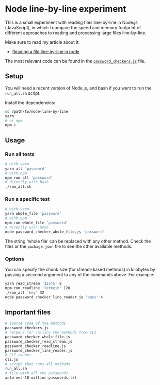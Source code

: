 # Node line-by-line experiment

This is a small experiment with reading files line-by-line in Node.js (JavaScript), in which I compare the speed and memory footprint of different approaches to reading and processing large files line-by-line.

Make sure to read my article about it:

- [Reading a file line-by-line in node](https://daniguardiola.me/blog/reading-a-file-line-by-line-in-node)

The most relevant code can be found in the [`password_checkers.js`](password_checkers.js) file.

## Setup

You will need a recent version of Node.js, and bash if you want to run the `run_all.sh` script.

Install the dependencies:

```bash
cd /path/to/node-line-by-line
yarn
# or npm
npm i
```

## Usage

### Run all tests

```bash
# with yarn
yarn all 'password'
# with npm
npm run all 'password'
# directly with bash
./run_all.sh
```

### Run a specific test

```bash
# with yarn
yarn whole_file 'password'
# with npm
npm run whole_file 'password'
# directly with node
node password_checker_whole_file.js 'password'
```

The string 'whole file' can be replaced with any other method. Check the files or the `package.json` file to see the other available methods.

### Options

You can specify the chunk size (for stream-based methods) in kilobytes by passing a seccond argument to any of the commands above. For example:

```bash
yarn read_stream '12345' 8
npm run readline 'letmein' 128
./run_all 'hey' 32
node password_checker_line_reader.js 'pass' 4
```

## Important files

```bash
# source code of the methods
password_checkers.js
# helpers for calling the methods from CLI
password_checker_whole_file.js
password_checker_read_stream.js
password_checker_readline.js
password_checker_line_reader.js
# CLI runner
cli.js
# script that runs all methods
run_all.sh
# file with all the passwords
xato-net-10-million-passwords.txt
```
